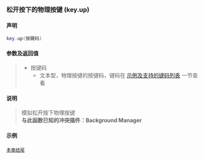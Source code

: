 ### 松开按下的物理按键 \(**key\.up**\)

#### 声明
```lua
key.up(按键码)
```


#### 参数及返回值
> - 按键码
>   - 文本型，物理按键的按键码，键码在 [示例及支持的键码列表](/Handbook/key/samples.md) 一节查看


#### 说明
> 模拟松开按下物理按键  
> **与此函数已知的冲突插件：Background Manager**  


#### 示例  
[`本章结尾`](/Handbook/key/samples.md)  
